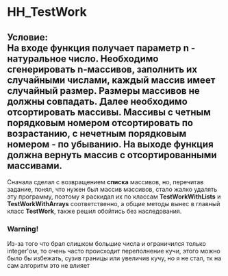 # HH_TestWork
Условие:<br>
На входе функция получает параметр n - натуральное число. Необходимо сгенерировать n-массивов, заполнить их случайными числами, каждый массив имеет случайный размер. Размеры массивов не должны совпадать. Далее необходимо отсортировать массивы. Массивы с четным порядковым номером отсортировать по возрастанию, с нечетным порядковым номером - по убыванию. На выходе функция должна вернуть массив с отсортированными массивами.
--------------------------------------------------------------------------------
Сначала сделал с возвращением **списка** массивов, но, перечитав задание, понял, что нужен был массив массивов, стало жалко удалять эту программу, поэтому я раскидал их по классам **TestWorkWithLists** и **TestWorkWithArrays** соответственно, а общие методы вынес в главный класс **TestWork**, также решил обойтись без наследования.
<h3>Warning!</h3>
Из-за того что брал слишком большие числа и ограничился только integer'ом, то очень часто происходит переполнение кучи, этого можно было бы избежать, сузив границы или увеличив кучу, но я не стал, тк на сам алгоритм это не влияет
